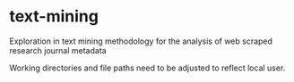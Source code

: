 # text-mining
Exploration in text mining methodology for the analysis of web scraped research journal metadata

Working directories and file paths need to be adjusted to reflect local user.